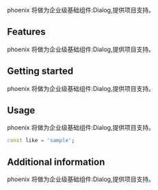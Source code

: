 <!--
This README describes the package. If you publish this package to pub.dev,
this README's contents appear on the landing page for your package.

For information about how to write a good package README, see the guide for
[writing package pages](https://dart.dev/guides/libraries/writing-package-pages).

For general information about developing packages, see the Dart guide for
[creating packages](https://dart.dev/guides/libraries/create-library-packages)
and the Flutter guide for
[developing packages and plugins](https://flutter.dev/developing-packages).
-->

phoenix 将做为企业级基础组件:Dialog,提供项目支持。

## Features

phoenix 将做为企业级基础组件:Dialog,提供项目支持。

## Getting started

phoenix 将做为企业级基础组件:Dialog,提供项目支持。

## Usage

phoenix 将做为企业级基础组件:Dialog,提供项目支持。

```dart
const like = 'sample';
```

## Additional information

phoenix 将做为企业级基础组件:Dialog,提供项目支持。
